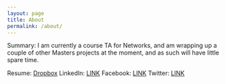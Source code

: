 ```yaml
---
layout: page
title: About
permalink: /about/
---
```


Summary: I am currently a course TA for Networks, and am wrapping up a couple of other Masters projects at the moment, and as such will have little spare time.


Resume: <a href="https://www.dropbox.com/s/oj3l4b1ys4ku5hy/Bartley_Technical_Resume.pdf?dl=0">Dropbox</a>
LinkedIn: <a href="https://www.linkedin.com/in/ntbartley">LINK</a>
Facebook: <a href="https://www.facebook.com/nbartley1">LINK</a>
Twitter: <a href="https://twitter.com/reichaos">LINK</a>


